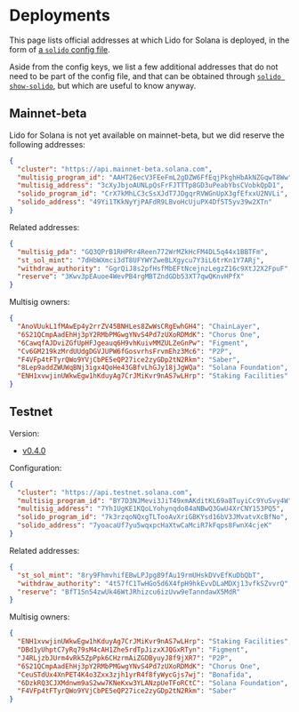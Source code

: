 # Deployments

This page lists official addresses at which Lido for Solana is deployed, in the
form of [a `solido` config file][config].

Aside from the config keys, we list a few additional addresses that do not need
to be part of the config file, and that can be obtained through [`solido
show-solido`][solido], but which are useful to know anyway.

[config]: operation/the-solido-utility.md#configuration
[solido]: operation/the-solido-utility.md

## Mainnet-beta

Lido for Solana is not yet available on mainnet-beta, but we did reserve the
following addresses:

```json
{
  "cluster": "https://api.mainnet-beta.solana.com",
  "multisig_program_id": "AAHT26ecV3FEeFmL2gDZW6FfEqjPkghHbAkNZGqwT8Ww",
  "multisig_address": "3cXyJbjoAUNLpQsFrFJTTTp8GD3uPeabYbsCVobkQpD1",
  "solido_program_id": "CrX7kMhLC3cSsXJdT7JDgqrRVWGnUpX3gfEfxxU2NVLi",
  "solido_address": "49Yi1TKkNyYjPAFdR9LBvoHcUjuPX4Df5T5yv39w2XTn"
}
```

Related addresses:

```json
{
  "multisig_pda": "GQ3QPrB1RHPRr4Reen772WrMZkHcFM4DL5q44x1BBTFm",
  "st_sol_mint": "7dHbWXmci3dT8UFYWYZweBLXgycu7Y3iL6trKn1Y7ARj",
  "withdraw_authority": "GgrQiJ8s2pfHsfMbEFtNcejnzLegzZ16c9XtJ2X2FpuF",
  "reserve": "3Kwv3pEAuoe4WevPB4rgMBTZndGDb53XT7qwQKnvHPfX"
}
```

Multisig owners:

```json
{
  "AnoVUukL1fMAwEp4y2rrZV45BNHLes8ZwWsCRgEwhGH4": "ChainLayer",
  "6S21QCmpAadEhHj3pY2RMbPMGwgYNvS4Pd7zUXoRDMdK": "Chorus One",
  "6CawqfAJDviZGfUpHFJgeauq6H9vhKuivMMZULZeGnPw": "Figment",
  "Cv6GM219kzMrdUUdgDGVJUPW6fGosvrhsFrvmEhz3Mc6": "P2P",
  "F4VFp4tFTyrQWo9YVjCbPE5eQP27ice2zyGDp2tN2Rkm": "Saber",
  "8Lep9addZWUWqBNj3igx4QoHe43GBfvLhGJy18jJgWQa": "Solana Foundation",
  "ENH1xvwjinUWkwEgw1hKduyAg7CrJMiKvr9nAS7wLHrp": "Staking Facilities"
}
```

## Testnet

Version:

 * [v0.4.0](https://github.com/ChorusOne/solido/releases/tag/v0.4.0)

Configuration:

```json
{
  "cluster": "https://api.testnet.solana.com",
  "multisig_program_id": "BY7D3NJMevi3JiT49xmAKditKL69a8TuyiCc9YuSvy4W",
  "multisig_address": "7Yh1UgKE1KQoLYohynqdo84aNBwQ3GwU4XrCNY153PQ5",
  "solido_program_id": "7k3rzqoNQxgTLTooAvXriGBKYsd16bV3JMvatvXcBfNo",
  "solido_address": "7yoacaUf7yu5wqxpcHaXtwCaMciR7kFqps8FwnX4cjeK"
}
```

Related addresses:

```json
{
  "st_sol_mint": "8ry9FhmvhifEBwLPJpg89fAu19rmUHskDVvEfKuDbQbT",
  "withdraw_authority": "4t57fC1TwHGo5d6X4fpH9hkEvvDLaMDXj13vfkSZvvrQ",
  "reserve": "BfT1Sn54zwUk46WtJRhizcu6izUvw9eTanndawX5MdR"
}
```

Multisig owners:

```json
{
  "ENH1xvwjinUWkwEgw1hKduyAg7CrJMiKvr9nAS7wLHrp": "Staking Facilities",
  "DBd1yUhptC7yRq79sM4cAH1Zhe5rdTpJizxXJQGxRTyn": "Figment",
  "J4RLjzbJUrm4vRk5ZpPpk6CHzrmAiZGDByuyJ8f9jXR7": "P2P",
  "6S21QCmpAadEhHj3pY2RMbPMGwgYNvS4Pd7zUXoRDMdK": "Chorus One",
  "CeuSTdUx4XnPET4K4o3Zxx3zjh1yrR4f8fyWycGjs7wj": "Bonafida",
  "6DzkRQ3CJXMdnwm9aS2ww7KNeKxw3YLANzpUeTFoRCtC": "Solana Foundation",
  "F4VFp4tFTyrQWo9YVjCbPE5eQP27ice2zyGDp2tN2Rkm": "Saber"
}
```
